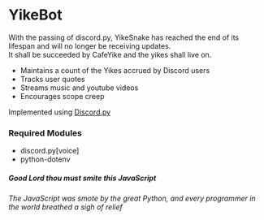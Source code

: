 # YikeBot

With the passing of discord.py, YikeSnake has reached the end of its lifespan and will no longer be receiving updates.  
It shall be succeeded by CafeYike and the yikes shall live on.

* Maintains a count of the Yikes accrued by Discord users
* Tracks user quotes
* Streams music and youtube videos
* Encourages scope creep

Implemented using [Discord.py](https://discordpy.readthedocs.io/en/latest/index.html "Discord.py Homepage")

### Required Modules
* discord.py\[voice\]
* python-dotenv

##### Good Lord thou must smite this JavaScript
*The JavaScript was smote by the great Python, and every programmer in the world breathed a sigh of relief*
